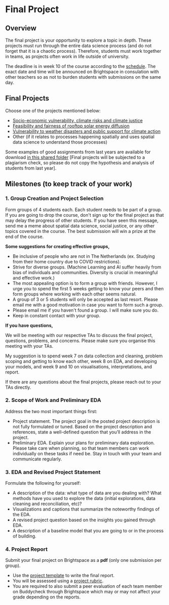 # Final Project

## Overview

The final project is your opportunity to explore a topic in depth. These projects must run through the entire data science process (and do not forget that it is a chaotic process). Therefore, students must work together in teams, as projects often work in life outside of university.

The deadline is in week 10 of the course according to the [schedule](../introduction/schedule.md). The exact date and time will be announced on Brightspace in consulation with other teachers so as not to burden students with submissions on the same day.

## Final Projects

Choose one of the projects mentioned below:

- [Socio-economic vulnerability, climate risks and climate justice](fp/final-project-climate-justice)
- [Feasibility and fairness of rooftop solar energy diffusion](fp/final-project-rooftop-pv)
- [Vulnerability to weather disasters and public support for climate action](fp/final-project-climate-opinions)
- Other (if it relates to processes happening spatially and uses spatial data science to understand those processes)

Some examples of good assignments from last years are available for download [in this shared folder](https://surfdrive.surf.nl/files/index.php/s/oa9NywNYSBAa207) [Final projects will be subjected to a plagiarism check, so please do not copy the hypothesis and analysis of students from last year].

## Milestones (to keep track of your work)

### 1. Group Creation and Project Selection
Form groups of 4 students each. Each student needs to be part of a group. If you are going to drop the course, don't sign up for the final project as that may delay the progress of other students. If you have seen this message, send me a meme about spatial data science, social justice, or any other topics covered in the course. The best submission will win a prize at the end of the course.

**Some suggestions for creating effective groups,**

- Be inclusive of people who are not in The Netherlands (ex. Studying from their home country due to COVID restrictions).
- Strive for diverse groups. (Machine Learning and AI suffer heavily from bias of individuals and communities. Diversity is crucial in meaningful and effective work.) 
- The most appealing option is to form a group with friends. However, I urge you to spend the first 5 weeks getting to know your peers and then form groups where working with each other seems natural.
- A group of 3 or 5 students will only be accepted as last resort. Please email me with a good motivation in case you want to form such a group.
- Please email me if you haven't found a group. I will make sure you do. 
- Keep in constant contact with your group.

**If you have questions,**

We will be meeting with our respective TAs to discuss the final project, questions, problems, and concerns. Please make sure you organise this meeting with your TAs. 

My suggestion is to spend week 7 on data collection and cleaning, problem scoping and getting to know each other, week 8 on EDA, and developing your models, and week 9 and 10 on visualisations, interpretations, and report. 

If there are any questions about the final projects, please reach out to your TAs directly. 

### 2. Scope of Work and Preliminary EDA
Address the two most important things first:
- Project statement. The project goal in the posted project description is not fully formulated or tuned. Based on the project description and references, state a well-defined question that you’ll address in the project.
- Preliminary EDA. Explain your plans for preliminary data exploration. Please take care when planning, so that team members can work individually on these tasks if need be. Stay in touch with your team and communicate regularly.

### 3. EDA and Revised Project Statement
Formulate the following for yourself:
- A description of the data: what type of data are you dealing with? What methods have
you used to explore the data (initial explorations, data cleaning and reconciliation, etc)?
- Visualizations and captions that summarize the noteworthy findings of the EDA.
- A revised project question based on the insights you gained through EDA.
- A description of a baseline model that you are going to or in the process of building.

### 4. Project Report
Submit your final project on Brightspace as a **pdf** (only one submission per group).
- Use the [project template](project-template.md) to write the final report.
- You will be assessed using a [project rubric](https://surfdrive.surf.nl/files/index.php/s/XMUdptdcKrJpNbZ/download).
- You are required to also submit a peer evaluation of each team member on Buddycheck through Brightspace which may or may not affect your grade depending on the reports.

